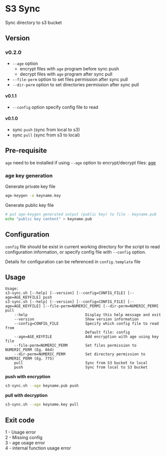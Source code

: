 # S3 Sync
Sync directory to s3 bucket

## Version
### v0.2.0
- `--age` option
    - encrypt files with `age` program before sync push
    - decrypt files with `age` program after sync pull
- `--file-perm` option to set files permission after sync pull
- `--dir-perm` option to set directories permission after sync pull

#### v0.1.1
- `--config` option specify config file to read

#### v0.1.0
- sync `push` (sync from local to s3)
- sync `pull` (sync from s3 to local)

## Pre-requisite
`age` need to be installed if using `--age` option to encrypt/decrypt files: [age](https://github.com/FiloSottile/age/releases)

### age key generation
 Generate private key file
```sh
age-keygen -o keyname.key
```
Generate public key file
```sh
# put age-keygen generated output (public key) to file - keyname.pub
echo "public key content" > keyname.pub
```

## Configuration
`config` file should be exist in current working directory for the script to read configuration information, or specify config file with `--config` option.

Details for configuration can be referenced in `config.template` file

## Usage
```
Usage: 
s3-sync.sh [--help] [--version] [--config=CONFIG_FILE] [--age=AGE_KEYFILE] push
s3-sync.sh [--help] [--version] [--config=CONFIG_FILE] [--age=AGE_KEYFILE] [--file-perm=NUMERIC_PERM] [--dir-perm=NUMERIC_PERM] pull
    --help                          Display this help message and exit
    --version                       Show version information
    --config=CONFIG_FILE            Specify which config file to read from
                                    Default file: config
    --age=AGE_KEYFILE               Add encryption with age using key file 
    --file-perm=NUMERIC_PERM        Set files permission to NUMERIC_PERM (Eg. 664) 
    --dir-perm=NUMERIC_PERM         Set directory permission to NUMERIC_PERM (Eg. 775)
    pull                            Sync from S3 bucket to local
    push                            Sync from local to S3 bucket
```

**push with encryption**
```sh
s3-sync.sh --age keyname.pub push
```

**pull with decryption**
```sh
s3-sync.sh --age keyname.key pull
```


## Exit code
1 - Usage error  
2 - Missing config  
3 - age usage error  
4 - internal function usage error